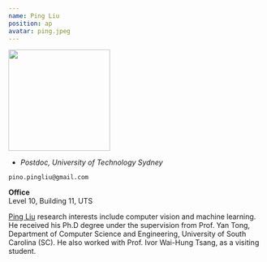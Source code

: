```yaml
---
name: Ping Liu
position: ap
avatar: ping.jpeg
---
```


<img width="200" src="{{site.baseurl}}/images/people/{{page.avatar}}" data-action="zoom">

- _Postdoc, University of Technology Sydney_<br>
<!--- _Science coach. Collaborator. Transdisciplinary optimist._-->

<i class="fa fa-envelope-o"></i> `pino.pingliu@gmail.com`

**Office**<br>
Level 10, Building 11, UTS <br>

[Ping Liu](https://sites.google.com/site/pingliu264/) research interests include computer vision and machine learning. He received his Ph.D degree under the supervision from Prof. Yan Tong, Department of Computer Science and Engineering, University of South Carolina (SC). He also worked with Prof. Ivor Wai-Hung Tsang, as a visiting student.
